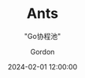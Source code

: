 ---
layout:     post
title:      "Ants"
subtitle:   "\"Go协程池\""
date:       2024-02-01 12:00:00
author:     "Gordon"
header-img: "img/in-post/2020-01-20-todo/todo-bg.jpg"
catalog: true
tags:
    - 并发
---